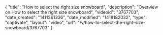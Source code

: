 {
    "title": "How to select the right size snowboard",
    "description": "Overview on How to select the right size snowboard",
    "videoid": "3767703",
    "date_created": "1411361336",
    "date_modified": "1418182032",
    "type": "captivate",
    "layout": "video",
    "url": "\/v\/how-to-select-the-right-size-snowboard\/3767703"
}